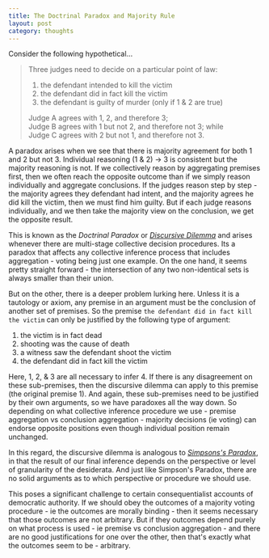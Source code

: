 ```yaml
---
title: The Doctrinal Paradox and Majority Rule
layout: post
category: thoughts
---
```


Consider the following hypothetical...

> Three judges need to decide on a particular point of law:
>
> 1. the defendant intended to kill the victim
> 2. the defendant did in fact kill the victim
> 3. the defendant is guilty of murder (only if 1 & 2 are true)
>
> Judge A agrees with 1, 2, and therefore 3;  
> Judge B agrees with 1 but not 2, and therefore not 3; while  
> Judge C agrees with 2 but not 1, and therefore not 3.

A paradox arises when we see that there is majority agreement for both 1 and 2 but not 3.  Individual reasoning (1 & 2) -> 3 is consistent but the majority reasoning is not.  If we collectively reason by aggregating premises first, then we often reach the opposite outcome than if we simply reason individually and aggregate conclusions.  If the judges reason step by step - the majority agrees they defendant had intent, and the majority agrees he did kill the victim, then we must find him guilty.  But if each judge reasons individually, and we then take the majority view on the conclusion, we get the opposite result.

This is known as the _Doctrinal Paradox_ or [_Discursive Dilemma_][3] and arises whenever there are multi-stage collective decision procedures.  Its a paradox that affects any collective inference process that includes aggregation - voting being just one example.  On the one hand, it seems pretty straight forward - the intersection of any two non-identical sets is always smaller than their union.  

But on the other, there is a deeper problem lurking here.  Unless it is a tautology or axiom, any premise in an argument must be the conclusion of another set of premises.  So the premise `the defendant did in fact kill the victim` can only be justified by the following type of argument:

1.  the victim is in fact dead
2.  shooting was the cause of death
3.  a witness saw the defendant shoot the victim
4.  the defendant did in fact kill the victim

Here, 1, 2, & 3 are all necessary to infer 4.  If there is any disagreement on these sub-premises, then the discursive dilemma can apply to this premise (the original premise 1).  And again, these sub-premises need to be justified by their own arguments, so we have paradoxes all the way down.  So depending on what collective inference procedure we use - premise aggregation vs conclusion aggregation - majority decisions (ie voting) can endorse opposite positions even though individual position remain unchanged.

In this regard, the discursive dilemma is analogous to [_Simpsons's Paradox_][2], in that the result of our final inference depends on the perspective or level of granularity of the desiderata.  And just like Simpson's Paradox, there are no solid arguments as to which perspective or procedure we should use.

This poses a significant challenge to certain consequentialist accounts of democratic authority.  If we should obey the outcomes of a majority voting procedure - ie the outcomes are morally binding - then it seems necessary that those outcomes are not arbitrary.  But if they outcomes depend purely on what process is used - ie premise vs conclusion aggregation - and there are no good justifications for one over the other, then that's exactly what the outcomes seem to be - arbitrary.


[2]: http://en.wikipedia.org/wiki/Simpson%27s_paradox

[3]: http://en.wikipedia.org/wiki/Discursive_dilemma

[^sen]: There exists no preference aggregation rule satisfying universal domain, acyclicity of social preferences, the weak Pareto principle, and minimal liberalism.
